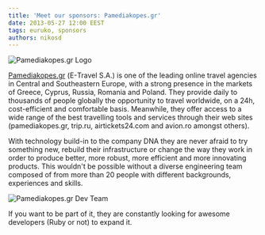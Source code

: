 ```yaml
---
title: 'Meet our sponsors: Pamediakopes.gr'
date: 2013-05-27 12:00 EEST
tags: euruko, sponsors
authors: nikosd
---
```


![Pamediakopes.gr Logo](/images/sponsors/pamediakopes_200x100.png "Pamediakopes.gr")

[Pamediakopes.gr](http://www.pamediakopes.gr/?utm_source=euruko&utm_medium=blog&utm_campaign=selene) (Ε-Travel S.A.) is one of the leading online travel agencies in Central and Southeastern Europe, with a strong presence in the markets of Greece, Cyprus, Russia, Romania and Poland. They provide daily to thousands of people globally the opportunity to travel worldwide, on a 24h, cost-efficient and comfortable basis. Meanwhile, they offer access to a wide range of the best travelling tools and services through their web sites (pamediakopes.gr, trip.ru, airtickets24.com and avion.ro amongst others).

With technology build-in to the company DNA they are never afraid to try something new, rebuild their infrastructure or change the way they work in order to produce better, more robust, more efficient and more innovating products. This wouldn't be possible without a diverse engineering team composed of from more than 20 people with different backgrounds, experiences and skills.

![Pamediakopes.gr Dev Team](/images/sponsors/PANO_20130201_164152_Fotor.jpg "Foo")

If you want to be part of it, they are constantly looking for awesome developers (Ruby or not) to expand it.